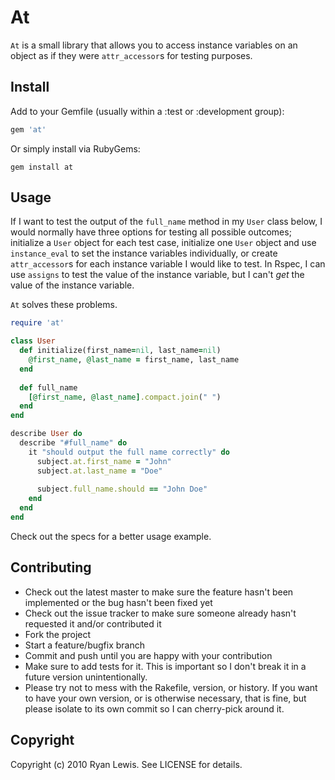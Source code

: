 # At

`At` is a small library that allows you to access instance variables on an object as 
if they were `attr_accessor`s for testing purposes.

## Install

Add to your Gemfile (usually within a :test or :development group):

```ruby
gem 'at'
```

Or simply install via RubyGems:

    gem install at

## Usage

If I want to test the output of the `full_name` method in my `User` class
below, I would normally have three options for testing all possible outcomes; 
initialize a `User` object for each test case, initialize one `User` object and 
use `instance_eval` to set the instance variables individually, or create 
`attr_accessor`s for each instance variable I would like to test. In Rspec, I 
can use `assigns` to test the value of the instance variable, but I can't 
_get_ the value of the instance variable.

`At` solves these problems.

```ruby
require 'at'

class User
  def initialize(first_name=nil, last_name=nil)
    @first_name, @last_name = first_name, last_name
  end
  
  def full_name
    [@first_name, @last_name].compact.join(" ")
  end
end

describe User do
  describe "#full_name" do
    it "should output the full name correctly" do
      subject.at.first_name = "John"
      subject.at.last_name = "Doe"
      
      subject.full_name.should == "John Doe"
    end
  end
end
```

Check out the specs for a better usage example.

## Contributing

* Check out the latest master to make sure the feature hasn't been implemented or the bug hasn't been fixed yet
* Check out the issue tracker to make sure someone already hasn't requested it and/or contributed it
* Fork the project
* Start a feature/bugfix branch
* Commit and push until you are happy with your contribution
* Make sure to add tests for it. This is important so I don't break it in a future version unintentionally.
* Please try not to mess with the Rakefile, version, or history. If you want to have your own version, or is otherwise necessary, that is fine, but please isolate to its own commit so I can cherry-pick around it.

## Copyright

Copyright (c) 2010 Ryan Lewis. See LICENSE for details.